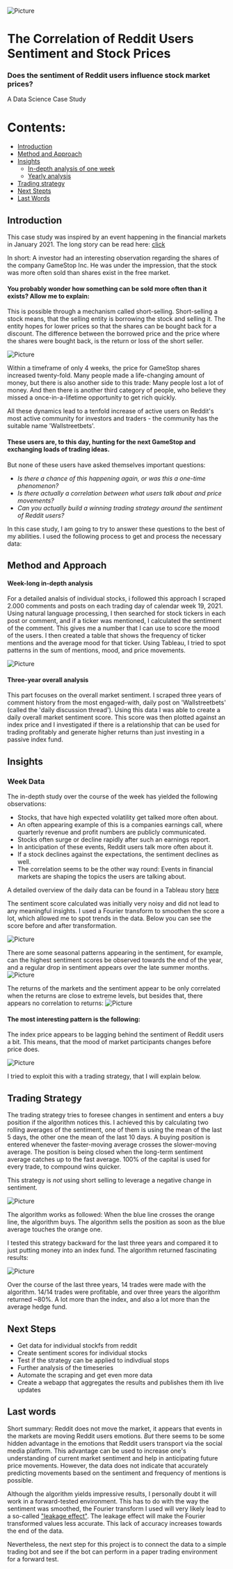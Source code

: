 ![Picture](https://github.com/Caparisun/reddit_stocks/blob/main/pictures/title.jpg)
# The Correlation of Reddit Users Sentiment and Stock Prices
### Does the sentiment of Reddit users influence stock market prices?
A Data Science Case Study

# Contents:
- [Introduction](#Introduction)
- [Method and Approach](#Method-and-Approach)
- [Insights](#Insights)
   - [In-depth analysis of one week](#week-data)
   - [Yearly analysis](#yearly-study)
- [Trading strategy](#Trading-Strategy)
- [Next Stepts](#Next-Steps)
- [Last Words](#Last-words)


## Introduction
This case study was inspired by an event happening in the financial markets in January 2021. The long story can be read here: [click](https://theprint.in/theprint-essential/the-gamestop-story-how-a-group-of-investors-on-reddit-gave-wall-street-a-wild-week/595181/)

In short: A investor had an interesting observation regarding the shares of the company GameStop Inc. 
He was under the impression, that the stock was more often sold than shares exist in the free market. 
#### You probably wonder how something can be sold more often than it exists? Allow me to explain:
This is possible through a mechanism called short-selling.
Short-selling a stock means, that the selling entity is borrowing the stock and selling it.
The entity hopes for lower prices so that the shares can be bought back for a discount. The difference between the borrowed price and the price where the shares were bought back, is the return or loss of the short seller.

![Picture](https://github.com/Caparisun/reddit_stocks/blob/main/pictures/short_selling.png)

Within a timeframe of only 4 weeks, the price for GameStop shares increased twenty-fold. Many people made a life-changing amount of money, but there is also another side to this trade: 
Many people lost a lot of money.
And then there is another third category of people, who believe they missed a once-in-a-lifetime opportunity to get rich quickly.

All these dynamics lead to a tenfold increase of active users on Reddit's most active community for investors and traders - the community has the suitable name 'Wallstreetbets'.
#### These users are, to this day, hunting for the next GameStop and exchanging loads of trading ideas.

But none of these users have asked themselves important questions:
* *Is there a chance of this happening again, or was this a one-time phenomenon?*
* *Is there actually a correlation between what users talk about and price movements?*
* *Can you actually build a winning trading strategy around the sentiment of Reddit users?*

In this case study, I am going to try to answer these questions to the best of my abilities.
I used the following process to get and process the necessary data:

## Method and Approach

#### Week-long in-depth analysis
For a detailed analsis of individual stocks, i followed this approach
I scraped 2.000 comments and posts on each trading day of calendar week 19, 2021.
Using natural language processing, I then searched for stock tickers in each post or comment, and if a ticker was mentioned, I calculated the sentiment of the comment. This gives me a number that I can use to score the mood of the users.
I then created a table that shows the frequency of ticker mentions and the average mood for that ticker.
Using Tableau, I tried to spot patterns in the sum of mentions, mood, and price movements.

![Picture](https://github.com/Caparisun/reddit_stocks/blob/main/pictures/_Flussdiagramm%20.jpeg)


#### Three-year overall analysis
This part focuses on the overall market sentiment.
I scraped three years of comment history from the most engaged-with, daily post on 'Wallstreetbets' (called the 'daily discussion thread').
Using this data I was able to create a daily overall market sentiment score.
This score was then plotted against an index price and I investigated if there is a relationship that can be used for trading profitably and generate higher returns than just investing in a passive index fund.

## Insights

### Week Data
The in-depth study over the course of the week has yielded the following observations:

- Stocks, that have high expected volatility get talked more often about. 
- An often appearing example of this is a companies earnings call, where quarterly revenue and profit numbers are publicly communicated.
- Stocks often surge or decline rapidly after such an earnings report.
- In anticipation of these events, Reddit users talk more often about it.
- If a stock declines against the expectations, the sentiment declines as well.
- The correlation seems to be the other way round: Events in financial markets are shaping the topics the users are talking about.

A detailed overview of the daily data can be found in a Tableau story [here](https://public.tableau.com/profile/thamo.koeper#!/vizhome/Scraping_reddit/Story1?publish=yes)


The sentiment score calculated was initially very noisy and did not lead to any meaningful insights. I used a Fourier transform to smoothen the score a lot, which allowed me to spot trends in the data.
Below you can see the score before and after transformation.

![Picture](https://github.com/Caparisun/reddit_stocks/blob/main/pictures/smoothing.gif)


There are some seasonal patterns appearing in the sentiment, for example, can the highest sentiment scores be observed towards the end of the year, and a regular drop in sentiment appears over the late summer months.
![Picture](https://github.com/Caparisun/reddit_stocks/blob/main/pictures/sentiment_month_new.png)

The returns of the markets and the sentiment appear to be only correlated when the returns are close to extreme levels, but besides that, there appears no correlation to returns:
![Picture](https://github.com/Caparisun/reddit_stocks/blob/main/pictures/return_setiment.png)

#### The most interesting pattern is the following:
The index price appears to be lagging behind the sentiment of Reddit users a bit. 
This means, that the mood of market participants changes before price does.

![Picture](https://github.com/Caparisun/reddit_stocks/blob/main/pictures/price_sent_pattern.png)

I tried to exploit this with a trading strategy, that I will explain below.


## Trading Strategy

The trading strategy tries to foresee changes in sentiment and enters a buy position if the algorithm notices this.
I achieved this by calculating two rolling averages of the sentiment, one of them is using the mean of the last 5 days, the other one the mean of the last 10 days.
A buying position is entered whenever the faster-moving average crosses the slower-moving average.
The position is being closed when the long-term sentiment average catches up to the fast average. 
100% of the capital is used for every trade, to compound wins quicker.

This strategy is *not* using short selling to leverage a negative change in sentiment.

![Picture](https://github.com/Caparisun/reddit_stocks/blob/main/pictures/sentiment_averages.png)

The algorithm works as followed: 
When the blue line crosses the orange line, the algorithm buys. 
The algorithm sells the position as soon as the blue average touches the orange one.

I tested this strategy backward for the last three years and compared it to just putting money into an index fund.
The algorithm returned fascinating results:

![Picture](https://github.com/Caparisun/reddit_stocks/blob/main/pictures/benchmark_trading_strategy.png)

Over the course of the last three years, 14 trades were made with the algorithm.
14/14 trades were profitable, and over three years the algorithm returned ~80%. A lot more than the index, and also a lot more than the average hedge fund.

## Next Steps
* Get data for individual stockfs from reddit
* Create sentiment scores for individual stocks
* Test if the strategy can be applied to indivdiual stops
* Further analysis of the timeseries
* Automate the scraping and get even more data
* Create a webapp that aggregates the results and publishes them ith live updates

## Last words

Short summary:
Reddit does not move the market, it appears that events in the markets are moving Reddit users emotions.
*But* there seems to be some hidden advantage in the emotions that Reddit users transport via the social media platform.
This advantage can be used to increase one's understanding of current market sentiment and help in anticipating future price movements.
However, the data does not indicate that accurately predicting movements based on the sentiment and frequency of mentions is possible.

Although the algorithm yields impressive results, I personally doubt it will work in a forward-tested environment.
This has to do with the way the sentiment was smoothed, the Fourier transform I used will very likely lead to a so-called ["leakage effect"](https://en.wikipedia.org/wiki/Leakage_effect). The leakage effect will make the Fourier transformed values less accurate. This lack of accuracy increases towards the end of the data. 

Nevertheless, the next step for this project is to connect the data to a simple trading bot and see if the bot can perform in a paper trading environment for a forward test.
